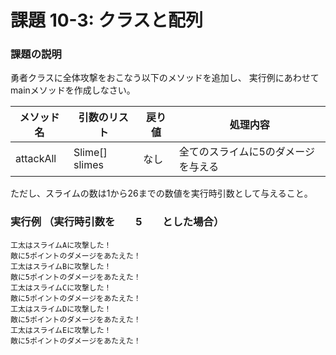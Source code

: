 # 課題 10-3: クラスと配列

### 課題の説明
勇者クラスに全体攻撃をおこなう以下のメソッドを追加し、
実行例にあわせてmainメソッドを作成しなさい。

| メソッド名     | 引数のリスト | 戻り値 | 処理内容 |
|-----------|--------------|--------|----------|
| attackAll | Slime[] slimes | なし | 全てのスライムに5のダメージを与える |

ただし、スライムの数は1から26までの数値を実行時引数として与えること。

### 実行例 （実行時引数を　　5　　とした場合）
```
工太はスライムAに攻撃した！
敵に5ポイントのダメージをあたえた！
工太はスライムBに攻撃した！
敵に5ポイントのダメージをあたえた！
工太はスライムCに攻撃した！
敵に5ポイントのダメージをあたえた！
工太はスライムDに攻撃した！
敵に5ポイントのダメージをあたえた！
工太はスライムEに攻撃した！
敵に5ポイントのダメージをあたえた！
```
